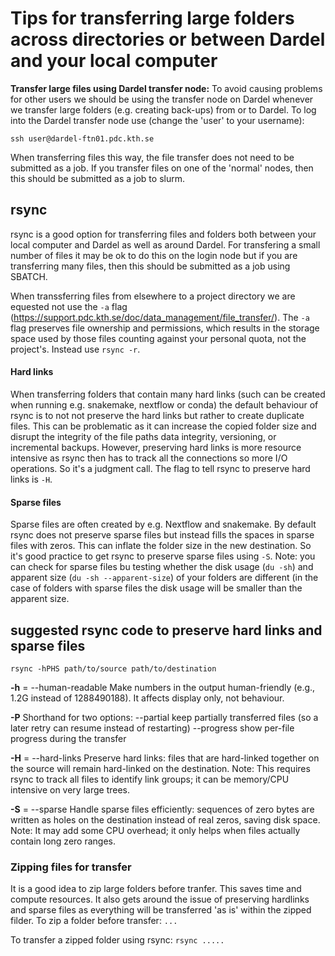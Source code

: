 # Tips for transferring large folders across directories or between Dardel and your local computer

**Transfer large files using Dardel transfer node:** To avoid causing problems for other users we should be using the transfer node on Dardel whenever we transfer large folders (e.g. creating back-ups) from or to Dardel. To log into the Dardel transfer node use (change the 'user' to your username): 

`ssh user@dardel-ftn01.pdc.kth.se`

When transferring files this way, the file transfer does not need to be submitted as a job. If you transfer files on one of the 'normal' nodes, then this should be submitted as a job to slurm.

## rsync 
rsync is a good option for transferring files and folders both between your local computer and Dardel as well as around Dardel. For transfering a small number of files it may be ok to do this on the login node but if you are transferring many files, then this should be submitted as a job using SBATCH. 

When transsferring files from elsewhere to a project directory we are equested not use the `-a` flag (https://support.pdc.kth.se/doc/data_management/file_transfer/). The `-a` flag preserves file ownership and permissions, which results in the storage space used by those files counting against your personal quota, not the project's. Instead use `rsync -r`.

#### Hard links
When transferring folders that contain many hard links (such can be created when running e.g. snakemake, nextflow or conda) the default behaviour of rsync is to not not preserve the hard links but rather to create duplicate files. This can be problematic as it can increase the copied folder size and disrupt the integrity of the file paths data integrity, versioning, or incremental backups. However, preserving hard links is more resource intensive as rsync then has to track all the connections so more I/O operations. So it's a judgment call. The flag to tell rsync to preserve hard links is `-H`. 

#### Sparse files
Sparse files are often created by e.g. Nextflow and snakemake. By default rsync does not preserve sparse files but instead fills the spaces in sparse files with zeros. This can inflate the folder size in the new destination. So it's good practice to get rsync to preserve sparse files using `-S`. Note: you can check for sparse files bu testing whether the disk usage (`du -sh`) and apparent size (`du -sh --apparent-size`) of your folders are different (in the case of folders with sparse files the disk usage will be smaller than the apparent size.  

## suggested rsync code to preserve hard links and sparse files
`rsync -hPHS path/to/source path/to/destination`

**-h** = --human-readable
Make numbers in the output human-friendly (e.g., 1.2G instead of 1288490188). It affects display only, not behaviour.

**-P**
Shorthand for two options:
--partial keep partially transferred files (so a later retry can resume instead of restarting)
--progress show per-file progress during the transfer

**-H** = --hard-links
Preserve hard links: files that are hard-linked together on the source will remain hard-linked on the destination.
Note: This requires rsync to track all files to identify link groups; it can be memory/CPU intensive on very large trees.

**-S** = --sparse
Handle sparse files efficiently: sequences of zero bytes are written as holes on the destination instead of real zeros, saving disk space. Note: It may add some CPU overhead; it only helps when files actually contain long zero ranges.

### Zipping files for transfer
It is a good idea to zip large folders before tranfer. This saves time and compute resources. It also gets around the issue of preserving hardlinks and sparse files as everything will be transferred 'as is' within the zipped filder. To zip a folder before transfer:
`...`

To transfer a zipped folder using rsync:
`rsync .....`



